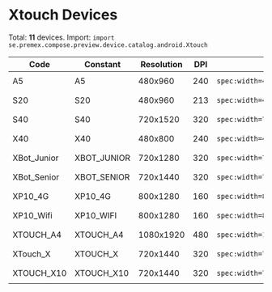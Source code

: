 # Xtouch Devices

Total: **11** devices. Import: `import se.premex.compose.preview.device.catalog.android.Xtouch`

| Code | Constant | Resolution | DPI | Compose Spec | Preview Usage |
|------|----------|------------|-----|-------------|---------------|
| A5 | A5 | 480x960 | 240 | `spec:width=480px,height=960px,dpi=240` | `@Preview(device = Xtouch.A5)` |
| S20 | S20 | 480x960 | 213 | `spec:width=480px,height=960px,dpi=213` | `@Preview(device = Xtouch.S20)` |
| S40 | S40 | 720x1520 | 320 | `spec:width=720px,height=1520px,dpi=320` | `@Preview(device = Xtouch.S40)` |
| X40 | X40 | 480x800 | 240 | `spec:width=480px,height=800px,dpi=240` | `@Preview(device = Xtouch.X40)` |
| XBot_Junior | XBOT_JUNIOR | 720x1280 | 320 | `spec:width=720px,height=1280px,dpi=320` | `@Preview(device = Xtouch.XBOT_JUNIOR)` |
| XBot_Senior | XBOT_SENIOR | 720x1440 | 320 | `spec:width=720px,height=1440px,dpi=320` | `@Preview(device = Xtouch.XBOT_SENIOR)` |
| XP10_4G | XP10_4G | 800x1280 | 160 | `spec:width=800px,height=1280px,dpi=160` | `@Preview(device = Xtouch.XP10_4G)` |
| XP10_Wifi | XP10_WIFI | 800x1280 | 160 | `spec:width=800px,height=1280px,dpi=160` | `@Preview(device = Xtouch.XP10_WIFI)` |
| XTOUCH_A4 | XTOUCH_A4 | 1080x1920 | 480 | `spec:width=1080px,height=1920px,dpi=480` | `@Preview(device = Xtouch.XTOUCH_A4)` |
| XTouch_X | XTOUCH_X | 720x1440 | 320 | `spec:width=720px,height=1440px,dpi=320` | `@Preview(device = Xtouch.XTOUCH_X)` |
| XTOUCH_X10 | XTOUCH_X10 | 720x1440 | 320 | `spec:width=720px,height=1440px,dpi=320` | `@Preview(device = Xtouch.XTOUCH_X10)` |

<!-- Generated automatically. Do not edit manually. -->
